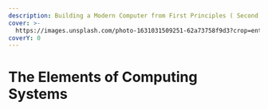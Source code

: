 ```yaml
---
description: Building a Modern Computer from First Principles ( Second Edition )
cover: >-
  https://images.unsplash.com/photo-1631031509251-62a73758f9d3?crop=entropy&cs=srgb&fm=jpg&ixid=M3wxOTcwMjR8MHwxfHNlYXJjaHw2fHxtb3RoZXJib2FyZHxlbnwwfHx8fDE3MTc4NjcyMDh8MA&ixlib=rb-4.0.3&q=85
coverY: 0
---
```


# The Elements of Computing Systems

